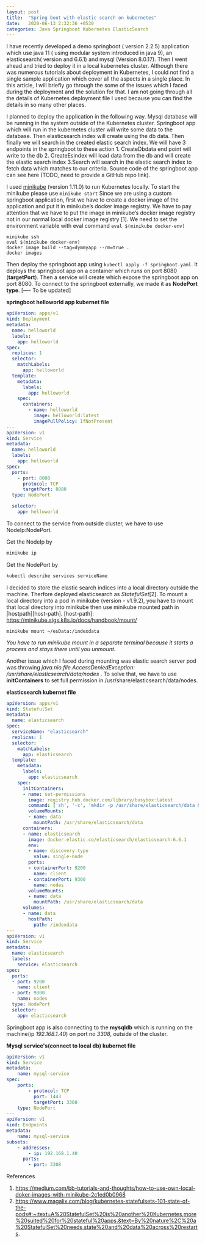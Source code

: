 ```yaml
---
layout: post
title:  "Spring boot with elastic search on kubernetes"
date:   2020-06-13 2:32:36 +0530
categories: Java Springboot Kubernetes ElasticSearch
---
```

I have recently developed a demo springboot ( version 2.2.5) application which use java 11 ( using modular system introduced in java 9), an elasticsearch( version and 6.6.1) and mysql 
(Version 8.0.17). Then I went ahead and tried to deploy it in a local kubernetes cluster. Although there was numerous tutorials about deployment in Kubernetes, I could not find a single sample application which cover all the aspects in a single place. In this article, I will briefly go through the some of the issues which I faced during the deployment and the solution for that. I am not going through all the details  of  Kubernetes deployment file I used because you can find the details in so many other places.

I planned to deploy the application in the following way. Mysql database will be running in the system outside of the Kubernetes cluster. Springboot app which will run in the kubernetes cluster will write some data to the database. Then elasticsearch index will create using the db data. Then finally we will search in the created  elastic search index. We will have 3 endpoints in the springboot to these action 1. CreateDbdata end point will write  to the db 2. CreateEsindex will load data from the db and will create the elastic search index 3.Search will search in the elastic search index to fetch data which matches to our criteria. Source code of the springboot app can see here (TODO, need to provide a GitHub repo link).

I used [minikube][mini-kube] (version 1.11.0) to run Kubernetes locally. 
To start the minikube please  use ```minikube start```
Since we are using   a custom springboot application, first we have to create a docker image of the application and put it in minikube’s docker image registry.  We have to pay attention that we have to put the image in minikube’s docker image registry not in our normal local docker image registry [1].
We need to set the environment variable with eval command ```eval $(minikube docker-env)```
```
minikube ssh
eval $(minikube docker-env)
docker image build --tag=dymmyapp --rm=true .
docker images
```

Then deploy the springboot app using  ```kubectl apply -f springboot.yaml```.  It deploys the springboot app on a container which runs on port 8080 (**targetPort**). Then a service will create which expose the springboot app on port 8080. 
To connect to the springboot externally, we made it as **NodePort type**.
[—- To be updated]

[mini-kube]: https://kubernetes.io/docs/setup/learning-environment/minikube/

**springboot helloworld app kubernet file**
```yaml
apiVersion: apps/v1
kind: Deployment
metadata:
  name: helloworld
  labels:
    app: helloworld
spec:
  replicas: 1
  selector:
    matchLabels:
      app: helloworld
  template:
    metadata:
      labels:
        app: helloworld
    spec:
      containers:
        - name: helloworld
          image: helloworld:latest
          imagePullPolicy: IfNotPresent
---
apiVersion: v1
kind: Service
metadata:
  name: helloworld
  labels:
    app: helloworld
spec:
  ports:
    - port: 8080
      protocol: TCP
      targetPort: 8080
  type: NodePort

  selector:
    app: helloworld          

```
To connect to the service from outside cluster, we have to use NodeIp:NodePort.

Get the NodeIp by
```sh 
minikube ip
```
Get the NodePort by 
``` sh
kubectl describe services serviceName
```
I decided to store the elastic search indices into a local directory outside the machine. Therfore deployed elasticsearch as 
*StatefulSet*[2]. To mount a local directory into a pod in minikube (version - v1.9.2), you have to mount that local directory into minikube then use minikube mounted path in [hostpath][host-path].
[host-path]: https://minikube.sigs.k8s.io/docs/handbook/mount/
```
minikube mount ~/esData:/indexdata
```
*You have to run minikube mount in a separate terminal because it starts a process and stays there until you unmount*.

Another issue which I faced during mounting was elastic search server pod was throwing *java.nio.file.AccessDeniedException: /usr/share/elasticsearch/data/nodes* . To solve that, we have to use **initContainers** to set full permission in /usr/share/elasticsearch/data/nodes.

**elasticsearch  kubernet file**
```yaml
apiVersion: apps/v1
kind: StatefulSet
metadata:
  name: elasticsearch
spec:
  serviceName: "elasticsearch"
  replicas: 1
  selector:
    matchLabels:
      app: elasticsearch
  template:
    metadata:
      labels:
        app: elasticsearch
    spec:
      initContainers:
      - name: set-permissions
        image: registry.hub.docker.com/library/busybox:latest
        command: ['sh', '-c', 'mkdir -p /usr/share/elasticsearch/data && chown 1000:1000 /usr/share/elasticsearch/data' ]
        volumeMounts:
        - name: data
          mountPath: /usr/share/elasticsearch/data
      containers:
      - name: elasticsearch
        image: docker.elastic.co/elasticsearch/elasticsearch:6.6.1
        env:
        - name: discovery.type
          value: single-node
        ports:
        - containerPort: 9200
          name: client
        - containerPort: 9300
          name: nodes
        volumeMounts:
        - name: data
          mountPath: /usr/share/elasticsearch/data
      volumes:
      - name: data
        hostPath:
          path: /indexdata
---
apiVersion: v1
kind: Service
metadata:
  name: elasticsearch
  labels:
    service: elasticsearch
spec:
  ports:
  - port: 9200
    name: client
  - port: 9300
    name: nodes
  type: NodePort  
  selector:
    app: elasticsearch
```
Springboot app is also connecting to the **mysqldb** which is running on the machine(ip *192.168.1.40*) on port no *3308*, outside of the cluster.

**Mysql service's(connect to local db) kubernet file**
```yaml
apiVersion: v1
kind: Service
metadata:
    name: mysql-service
spec:
    ports:
        - protocol: TCP
          port: 1443
          targetPort: 3308
    type: NodePort      
---
apiVersion: v1
kind: Endpoints
metadata:
    name: mysql-service
subsets:
    - addresses:
        - ip: 192.168.1.40
      ports:
        - port: 3308  
```        
References
1. https://medium.com/bb-tutorials-and-thoughts/how-to-use-own-local-doker-images-with-minikube-2c1ed0b0968
2. https://www.magalix.com/blog/kubernetes-statefulsets-101-state-of-the-pods#:~:text=A%20StatefulSet%20is%20another%20Kubernetes,more%20suited%20for%20stateful%20apps.&text=By%20nature%2C%20a%20StatefulSet%20needs,state%20and%20data%20across%20restarts.
